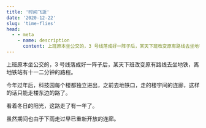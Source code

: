 ```yaml
---
title: '时间飞逝'
date: '2020-12-22'
slug: 'time-flies'
head:
  - - meta
    - name: description
      content: 上班原本坐公交的，3 号线落成好一阵子后，某天下班改变原有路线去坐地铁，离地铁站有十一二分钟的路程。
---
```


上班原本坐公交的，3 号线落成好一阵子后，某天下班改变原有路线去坐地铁，离地铁站有十一二分钟的路程。

今年过年后，科技园每个楼都独立进出，之前去地铁口，走的楼宇间的连廊，这样的话只能走楼东边的路了。

看着冬日的阳光，这路走了有一年了。

虽然期间也由于下雨走过早已重新开放的连廊。

